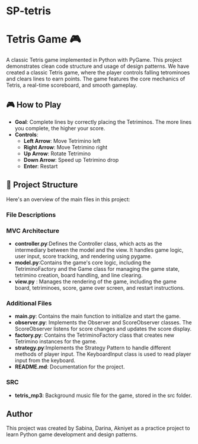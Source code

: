 # SP-tetris

# Tetris Game 🎮

A classic Tetris game implemented in Python with PyGame. This project demonstrates clean code structure and usage of design patterns. We have created a classic Tetris game, where the player controls falling tetrominoes and clears lines to earn points. The game features the core mechanics of Tetris, a real-time scoreboard, and smooth gameplay.

## 🎮 How to Play
- **Goal**: Complete lines by correctly placing the Tetriminos. The more lines you complete, the higher your score.
- **Controls**:
  - **Left Arrow**: Move Tetrimino left
  - **Right Arrow**: Move Tetrimino right
  - **Up Arrow**: Rotate Tetrimino
  - **Down Arrow**: Speed up Tetrimino drop
  - **Enter**: Restart

## 📁 Project Structure
Here's an overview of the main files in this project:

### File Descriptions
### MVC Architecture
- **controller.py**:Defines the Controller class, which acts as the intermediary between the model and the view. It handles game logic, user input, score tracking, and rendering using pygame.
- **model.py**:Contains the game's core logic, including the TetriminoFactory and the Game class for managing the game state, tetrimino creation, board handling, and line clearing.
- **view.py** : Manages the rendering of the game, including the game board, tetriminoes, score, game over screen, and restart instructions.

### Additional Files
- **main.py**: Contains the main function to initialize and start the game.
- **observer.py**: Implements the Observer and ScoreObserver classes. The ScoreObserver listens for score changes and updates the score display.
- **factory.py**: Contains the TetriminoFactory class that creates new Tetrimino instances for the game.
- **strategy.py**:Implements the Strategy Pattern to handle different methods of player input. The KeyboardInput class is used to read player input from the keyboard.
- **README.md**: Documentation for the project.

### SRC
-  **tetris_mp3**: Background music file for the game, stored in the src folder.

## Author
This project was created by Sabina, Darina, Akniyet as a practice project to learn Python game development and design patterns. 

